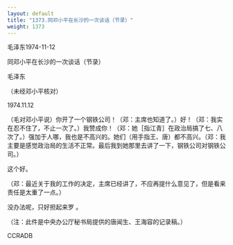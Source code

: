```yaml
---
layout: default
title: "1373.同邓小平在长沙的一次谈话（节录）"
weight: 1373
---
```


毛泽东1974-11-12

同邓小平在长沙的一次谈话（节录）

毛泽东

（未经邓小平核对）

1974.11.12

（毛对邓小平说）你开了一个钢铁公司！（邓：主席也知道了。）好！（邓：我实在忍不住了，不止一次了。）我赞成你！（邓：她［指江青］在政治局搞了七、八次了。）强加于人哪，我也是不高兴的。她们（用手指王、唐）都不高兴。（邓：我主要是感觉政治局的生活不正常。最后我到她那里去讲了一下，钢铁公司对钢铁公司。）

这个好。

（邓：最近关于我的工作的决定，主席已经讲了，不应再提什么意见了，但是看来责任是太重了一点。）

没办法呢，只好担起来罗 。

（注：此件是中央办公厅秘书局提供的唐闻生、王海容的记录稿。）

CCRADB

